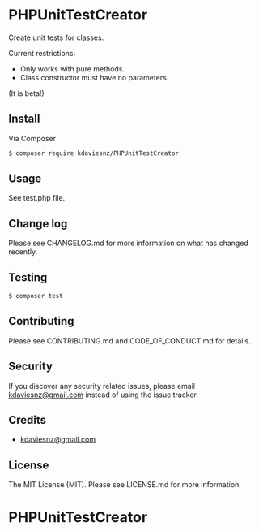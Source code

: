 # PHPUnitTestCreator

Create unit tests for classes.

Current restrictions:
- Only works with pure methods.
- Class constructor must have no parameters.

(It is beta!)


## Install

Via Composer

``` bash
$ composer require kdaviesnz/PHPUnitTestCreator
```

## Usage

See test.php file.

## Change log

Please see CHANGELOG.md for more information on what has changed recently.

## Testing

``` bash
$ composer test
```

## Contributing

Please see CONTRIBUTING.md and CODE_OF_CONDUCT.md for details.

## Security

If you discover any security related issues, please email kdaviesnz@gmail.com instead of using the issue tracker.

## Credits

- kdaviesnz@gmail.com

## License

The MIT License (MIT). Please see LICENSE.md for more information.

# PHPUnitTestCreator
